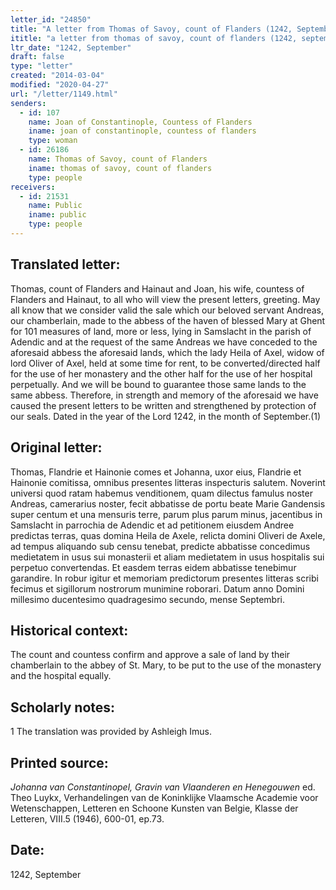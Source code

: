 ```yaml
---
letter_id: "24850"
title: "A letter from Thomas of Savoy, count of Flanders (1242, September)"
ititle: "a letter from thomas of savoy, count of flanders (1242, september)"
ltr_date: "1242, September"
draft: false
type: "letter"
created: "2014-03-04"
modified: "2020-04-27"
url: "/letter/1149.html"
senders:
  - id: 107
    name: Joan of Constantinople, Countess of Flanders
    iname: joan of constantinople, countess of flanders
    type: woman
  - id: 26186
    name: Thomas of Savoy, count of Flanders
    iname: thomas of savoy, count of flanders
    type: people
receivers:
  - id: 21531
    name: Public
    iname: public
    type: people
---
```

<h2> Translated letter:</h2>Thomas, count of Flanders and Hainaut and Joan, his wife, countess of Flanders and Hainaut, to all who will view the present letters, greeting.
	May all know that we consider valid the sale which our beloved servant Andreas, our chamberlain, made to the abbess of the haven of blessed Mary at Ghent for 101 measures of land, more or less, lying in Samslacht in the parish of Adendic and at the request of the same Andreas we have conceded to the aforesaid abbess the aforesaid lands, which the lady Heila of Axel, widow of lord Oliver of Axel, held at some time for rent, to be converted/directed half for the use of her monastery and the other half for the use of her hospital perpetually.  And we will be bound to guarantee those same lands to the same abbess.
	Therefore, in strength and memory of the aforesaid we have caused the present letters to be written and strengthened by protection of our seals.
	Dated in the year of the Lord 1242, in the month of September.(1)
<h2 class="mt-4"> Original letter:</h2>Thomas, Flandrie et Hainonie comes et Johanna, uxor eius, Flandrie et Hainonie comitissa, omnibus presentes litteras inspecturis salutem.
Noverint universi quod ratam habemus venditionem, quam dilectus famulus noster Andreas, camerarius noster, fecit abbatisse de portu beate Marie Gandensis super centum et una mensuris terre, parum plus parum minus, jacentibus in Samslacht in parrochia de Adendic et ad petitionem eiusdem Andree predictas terras, quas domina Heila de Axele, relicta domini Oliveri de Axele, ad tempus aliquando sub censu tenebat, predicte abbatisse concedimus medietatem in usus sui monasterii et aliam medietatem in usus hospitalis sui perpetuo convertendas. Et easdem terras eidem abbatisse tenebimur garandire.
In robur igitur et memoriam predictorum presentes litteras scribi fecimus et sigillorum nostrorum munimine roborari.
Datum anno Domini millesimo ducentesimo quadragesimo secundo, mense Septembri.
<h2 class="mt-4"> Historical context:</h2>The count and countess confirm and approve a sale of land by their chamberlain to the abbey of St. Mary, to be put to the use of the monastery and the hospital equally.
<h2 class="mt-4"> Scholarly notes:</h2>1 The translation was provided by Ashleigh Imus.
<h2 class="mt-4"> Printed source:</h2><p><em>Johanna van Constantinopel, Gravin van Vlaanderen en Henegouwen</em> ed. Theo Luykx, Verhandelingen van de Koninklijke Vlaamsche Academie voor Wetenschappen, Letteren en Schoone Kunsten van Belgie, Klasse der Letteren, VIII.5 (1946), 600-01, ep.73.</p><h2 class="mt-4"> Date:</h2>1242, September